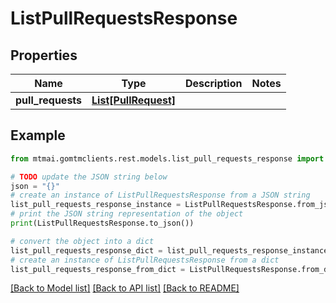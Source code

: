 # ListPullRequestsResponse


## Properties

Name | Type | Description | Notes
------------ | ------------- | ------------- | -------------
**pull_requests** | [**List[PullRequest]**](PullRequest.md) |  | 

## Example

```python
from mtmai.gomtmclients.rest.models.list_pull_requests_response import ListPullRequestsResponse

# TODO update the JSON string below
json = "{}"
# create an instance of ListPullRequestsResponse from a JSON string
list_pull_requests_response_instance = ListPullRequestsResponse.from_json(json)
# print the JSON string representation of the object
print(ListPullRequestsResponse.to_json())

# convert the object into a dict
list_pull_requests_response_dict = list_pull_requests_response_instance.to_dict()
# create an instance of ListPullRequestsResponse from a dict
list_pull_requests_response_from_dict = ListPullRequestsResponse.from_dict(list_pull_requests_response_dict)
```
[[Back to Model list]](../README.md#documentation-for-models) [[Back to API list]](../README.md#documentation-for-api-endpoints) [[Back to README]](../README.md)


